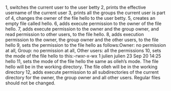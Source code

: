 1, switches the current user to the user betty
2,  prints the effective username of the current user
3, prints all the groups the current user is part of
4, changes the owner of the file hello to the user betty.
5, creates an empty file called hello.
6, adds execute permission to the owner of the file hello.
7, adds execute permission to the owner and the group owner, and read permission to other users, to the file hello.
8, adds execution permission to the owner, the group owner and the other users, to the file hello
9, sets the permission to the file hello as follows:Owner: no permission at all, Group: no permission at all, Other users: all the permissions
10, sets the mode of the file hello to this:-rwxr-x-wx 1 julien julien 23 Sep 20 14:25 hello
11, sets the mode of the file hello the same as olleh’s mode. The file hello will be in the working directory. The file olleh will be in the working directory
12, adds execute permission to all subdirectories of the current directory for the owner, the group owner and all other users. Regular files should not be changed.
